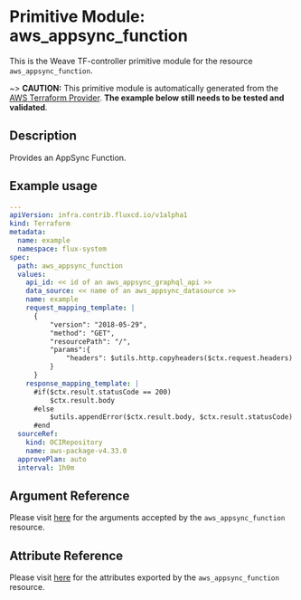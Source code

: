 
# Primitive Module: aws_appsync_function

This is the Weave TF-controller primitive module for the resource `aws_appsync_function`.

~> **CAUTION:** This primitive module is automatically generated from the [AWS Terraform Provider](https://registry.terraform.io/providers/hashicorp/aws/latest/docs/resources/appsync_function). **The example below still needs to be tested and validated**.

## Description

Provides an AppSync Function.

## Example usage

```yaml
---
apiVersion: infra.contrib.fluxcd.io/v1alpha1
kind: Terraform
metadata:
  name: example
  namespace: flux-system
spec:
  path: aws_appsync_function
  values:
    api_id: << id of an aws_appsync_graphql_api >>
    data_source: << name of an aws_appsync_datasource >>
    name: example
    request_mapping_template: |
      {
          "version": "2018-05-29",
          "method": "GET",
          "resourcePath": "/",
          "params":{
              "headers": $utils.http.copyheaders($ctx.request.headers)
          }
      }
    response_mapping_template: |
      #if($ctx.result.statusCode == 200)
          $ctx.result.body
      #else
          $utils.appendError($ctx.result.body, $ctx.result.statusCode)
      #end
  sourceRef:
    kind: OCIRepository
    name: aws-package-v4.33.0
  approvePlan: auto
  interval: 1h0m
```

## Argument Reference

Please visit [here](https://registry.terraform.io/providers/hashicorp/aws/latest/docs/resources/appsync_function#argument-reference) for the arguments accepted by the `aws_appsync_function` resource.

## Attribute Reference

Please visit [here](https://registry.terraform.io/providers/hashicorp/aws/latest/docs/resources/appsync_function#attributes-reference) for the attributes exported by the `aws_appsync_function` resource.
